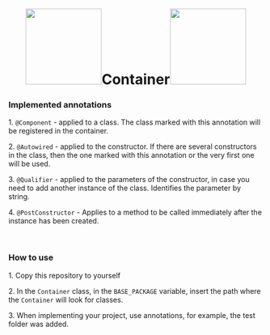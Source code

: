 <h1 align="center"><img src="https://fiverr-res.cloudinary.com/images/q_auto,f_auto/gigs/140362955/original/faca7b3390a42dc6d29dc5b6813a54158377bdc9/built-website-using-spring-mvc-and-spring-boot-java.png" width=150px>Container<img src="https://fiverr-res.cloudinary.com/images/q_auto,f_auto/gigs/140362955/original/faca7b3390a42dc6d29dc5b6813a54158377bdc9/built-website-using-spring-mvc-and-spring-boot-java.png" width=150px></h1>

<h3>Implemented annotations</h3>
<p>1. <code>@Component</code> - applied to a class. The class marked with this annotation will be registered in the container.</p>
<p>2. <code>@Autowired</code> - applied to the constructor. If there are several constructors in the class, then the one marked with this annotation or the very first one will be used.</p>
<p>3. <code>@Qualifier</code> - applied to the parameters of the constructor, in case you need to add another instance of the class. Identifies the parameter by string.</p>
<p>4. <code>@PostConstructor</code> - Applies to a method to be called immediately after the instance has been created.</p> 
<br>
<h3>How to use</h3>
<p>1. Copy this repository to yourself</p>
<p>2. In the <code>Container</code> class, in the <code>BASE_PACKAGE</code> variable, insert the path where the <code>Container</code> will look for classes.</p>
<p>3. When implementing your project, use annotations, for example, the test folder was added.</p>
